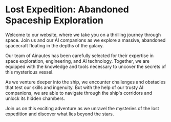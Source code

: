 <!--font:Poppins-->

# Lost Expedition: Abandoned Spaceship Exploration

Welcome to our website, where we take you on a thrilling journey through space. Join us and our AI companions as we explore a massive, abandoned spacecraft floating in the depths of the galaxy.

Our team of Ainautes has been carefully selected for their expertise in space exploration, engineering, and AI technology. Together, we are equipped with the knowledge and tools necessary to uncover the secrets of this mysterious vessel.

As we venture deeper into the ship, we encounter challenges and obstacles that test our skills and ingenuity. But with the help of our trusty AI companions, we are able to navigate through the ship's corridors and unlock its hidden chambers.

Join us on this exciting adventure as we unravel the mysteries of the lost expedition and discover what lies beyond the stars.

<!--

Write me markdown content of website with wallpaper:

"A group of Ainautes and their AI companions exploring a massive, abandoned spacecraft floating in the depths of space."

The header of the page should not be copy of the text but rather a real content of the website which is using this wallpaper.


---


# The Lost Expedition: Exploring an Abandoned Spaceship

Welcome to our website, where we take you on a thrilling journey through space. Join us and our AI companions as we explore a massive, abandoned spacecraft floating in the depths of the galaxy.

Our team of Ainautes has been carefully selected for their expertise in space exploration, engineering, and AI technology. Together, we are equipped with the knowledge and tools necessary to uncover the secrets of this mysterious vessel.

As we venture deeper into the ship, we encounter challenges and obstacles that test our skills and ingenuity. But with the help of our trusty AI companions, we are able to navigate through the ship's corridors and unlock its hidden chambers.

Join us on this exciting adventure as we unravel the mysteries of the lost expedition and discover what lies beyond the stars.


---


Write me a Google font which is best fitting for the website.

Pick from the list:
- Lobster
- Roboto
- Cabin
- Inter
- Great Vibes
- Open Sans
- Orbitron
- Lato
- Barlow Condensed
- Cormorant Garamond
- IBM Plex Sans
- Alegreya
- Creepster
- Futura
- Poppins
- Playfair Display
- Cinzel Decorative
- Exo 2
- Montserrat
- Cinzel
- Dancing Script
- Raleway


Write just the font name nothing else.


---


Poppins

-->
